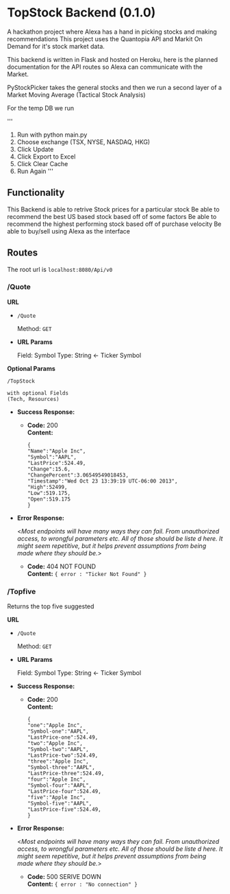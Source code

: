# TopStock Backend (0.1.0)

A hackathon project where Alexa has a hand in picking stocks and making recommendations
This project uses the Quantopia API and Markit On Demand for it's stock market data.

This backend is written in Flask and hosted on Heroku, here is the planned documentation for the API
routes so Alexa can communicate with the Market.

PyStockPicker takes the general stocks and then we run a second layer of a Market Moving Average (Tactical Stock Analysis)

For the temp DB we run

'''
1. Run with python main.py
2. Choose exchange (TSX, NYSE, NASDAQ, HKG)
3. Click Update
4. Click Export to Excel
5. Click Clear Cache
6. Run Again
'''

## Functionality

This Backend is able to retrive Stock prices for a particular stock
Be able to recommend the best US based stock based off of some factors
Be able to recommend the highest performing stock based off of purchase velocity
Be able to buy/sell using Alexa as the interface

## Routes

The root url is `localhost:8080/Api/v0`

### /Quote

**URL**

* `/Quote`

    Method:
    `GET` 

*  **URL Params**

   Field: Symbol
   Type: String <- Ticker Symbol
   

 **Optional Params**

    /TopStock

    with optional Fields
    (Tech, Resources)

* **Success Response:**
  

  * **Code:** 200 <br />
    **Content:** 
    ```
    {
    "Name":"Apple Inc",
    "Symbol":"AAPL",
    "LastPrice":524.49,
    "Change":15.6,
    "ChangePercent":3.06549549018453,
    "Timestamp":"Wed Oct 23 13:39:19 UTC-06:00 2013",
    "High":52499,
    "Low":519.175,
    "Open":519.175 
    }
    ```
 
* **Error Response:**

  <_Most endpoints will have many ways they can fail. From unauthorized access, to wrongful parameters etc. All of those should be liste d here. It might seem repetitive, but it helps prevent assumptions from being made where they should be._>

  * **Code:** 404 NOT FOUND <br />
    **Content:** `{ error : "Ticker Not Found" }`

### /Topfive

Returns the top five suggested

**URL**

* `/Quote`

    Method:
    `GET` 

*  **URL Params**

   Field: Symbol
   Type: String <- Ticker Symbol

* **Success Response:**
  

  * **Code:** 200 <br />
    **Content:** 
    ```
    {
    "one":"Apple Inc",
    "Symbol-one":"AAPL",
    "LastPrice-one":524.49,
    "two":"Apple Inc",
    "Symbol-two":"AAPL",
    "LastPrice-two":524.49,
    "three":"Apple Inc",
    "Symbol-three":"AAPL",
    "LastPrice-three":524.49,
    "four":"Apple Inc",
    "Symbol-four":"AAPL",
    "LastPrice-four":524.49,
    "five":"Apple Inc",
    "Symbol-five":"AAPL",
    "LastPrice-five":524.49,
    }
    ```
 
* **Error Response:**

  <_Most endpoints will have many ways they can fail. From unauthorized access, to wrongful parameters etc. All of those should be liste d here. It might seem repetitive, but it helps prevent assumptions from being made where they should be._>

  * **Code:** 500 SERIVE DOWN <br />
    **Content:** `{ error : "No connection" }`


